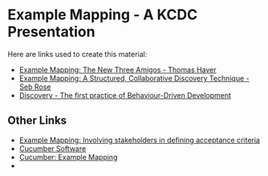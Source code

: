 # Example Mapping - A KCDC Presentation

Here are links used to create this material:

- [Example Mapping: The New Three Amigos - Thomas Haver](https://youtu.be/hiPqLfRAsNw?si=CnHHoXtPwSYKGdOr)
- [Example Mapping: A Structured, Collaborative Discovery Technique - Seb Rose](https://www.youtube.com/watch?v=OPPWracl1JU)
- [Discovery - The first practice of Behaviour-Driven Development](https://www.youtube.com/watch?v=JuWEQsE7Hlo)

## Other Links
- [Example Mapping: Involving stakeholders in defining acceptance criteria](https://openpracticelibrary.com/practice/example-mapping/#:~:text=Example%20mapping%20is%20a%20technique,bad%20abstraction%20of%20a%20concept.)
- [Cucumber Software](https://cucumber.io/)
- [Cucumber: Example Mapping](https://cucumber.io/docs/bdd/example-mapping/)
- 
